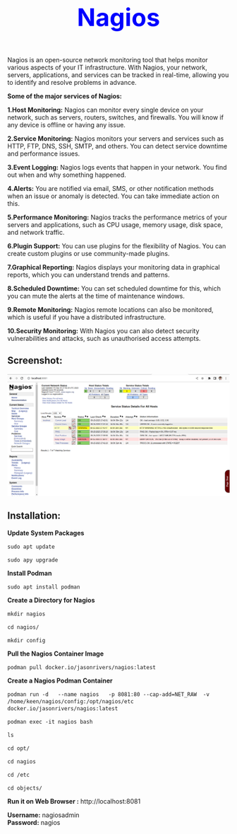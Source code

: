 <p style="color: blue; font-weight: bold; text-align: center; font-size: 55px;">Nagios</p>

<p>Nagios is an open-source network monitoring tool that helps monitor various aspects of your IT infrastructure. With Nagios, your network, servers, applications, and services can be tracked in real-time, allowing you to identify and resolve problems in advance.</p>

**Some of the major services of Nagios:**

**1.Host Monitoring:** Nagios can monitor every single device on your network, such as servers, routers, switches, and firewalls. You will know if any device is offline or having any issue.

**2.Service Monitoring:** Nagios monitors your servers and services such as HTTP, FTP, DNS, SSH, SMTP, and others. You can detect service downtime and performance issues.

**3.Event Logging:** Nagios logs events that happen in your network. You find out when and why something happened.

**4.Alerts:** You are notified via email, SMS, or other notification methods when an issue or anomaly is detected. You can take immediate action on this.

**5.Performance Monitoring:** Nagios tracks the performance metrics of your servers and applications, such as CPU usage, memory usage, disk space, and network traffic.

**6.Plugin Support:** You can use plugins for the flexibility of Nagios. You can create custom plugins or use community-made plugins.

**7.Graphical Reporting:** Nagios displays your monitoring data in graphical reports, which you can understand trends and patterns.

**8.Scheduled Downtime:** You can set scheduled downtime for this, which you can mute the alerts at the time of maintenance windows.

**9.Remote Monitoring:** Nagios remote locations can also be monitored, which is useful if you have a distributed infrastructure.

**10.Security Monitoring:** With Nagios you can also detect security vulnerabilities and attacks, such as unauthorised access attempts.



## **Screenshot:**

![Local Image](./p.png)

## **Installation:**

**Update System Packages**

  
~~~
sudo apt update
~~~

```
sudo apy upgrade
```

**Install Podman**
~~~
sudo apt install podman
~~~

**Create a Directory for Nagios**

~~~
mkdir nagios
~~~
~~~
cd nagios/
~~~
~~~
mkdir config
~~~
**Pull the Nagios Container Image**
~~~
podman pull docker.io/jasonrivers/nagios:latest
~~~
**Create a Nagios Podman Container**
~~~
podman run -d   --name nagios   -p 8081:80 --cap-add=NET_RAW  -v /home/keen/nagios/config:/opt/nagios/etc   docker.io/jasonrivers/nagios:latest
~~~
~~~
podman exec -it nagios bash
~~~
~~~
ls
~~~
~~~
cd opt/
~~~
~~~
cd nagios
~~~
~~~
cd /etc
~~~
~~~
cd objects/
~~~

**Run it on Web Browser :** http://localhost:8081

 **Username:** nagiosadmin <br>
 **Password:** nagios











